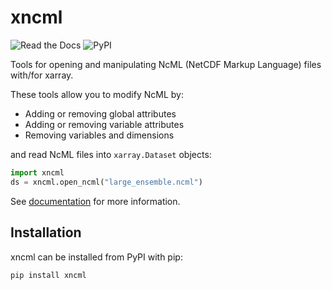 # xncml

![Read the Docs](https://img.shields.io/readthedocs/xncml)
![PyPI](https://img.shields.io/pypi/v/xncml)


Tools for opening and manipulating NcML (NetCDF Markup Language) files with/for xarray.

These tools allow you to modify NcML by:

- Adding or removing global attributes
- Adding or removing variable attributes
- Removing variables and dimensions

and read NcML files into `xarray.Dataset` objects:

```python
import xncml
ds = xncml.open_ncml("large_ensemble.ncml")
```

See [documentation] for more information.

## Installation

xncml can be installed from PyPI with pip:

```bash
pip install xncml
```

[documentation]: https://xncml.readthedocs.io
